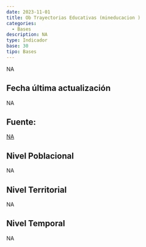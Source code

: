 ```yaml
---
date: 2023-11-01
title: Ob Trayectorias Educativas (mineducacion )
categories:
  - Bases
description: NA
type: Indicador
base: 30
tipo: Bases
--- 
```


NA

## Fecha última actualización
NA

## Fuente:
[NA](NA)

## Nivel Poblacional
 NA

## Nivel Territorial
NA

## Nivel Temporal
NA